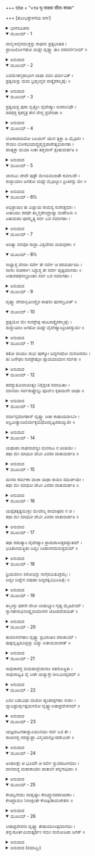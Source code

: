 +++
title = "०९७ भू-साक्ष्या सीता-शपथः"

+++
[ತೊಂಭತ್ತೇಳನೆಯ ಸರ್ಗ]



<details><summary>ಭಾಗಸೂಚನಾ</summary>

ಸೀತಾದೇವಿಯ ಶಪಥ, ಅದಕ್ಕನುಸಾರವಾಗಿ ರಸಾತಳ ಪ್ರವೇಶ
</details>

<details open><summary>ಮೂಲಮ್ - 1</summary>

ವಾಲ್ಮೀಕಿನೈವಮುಕ್ತಸ್ತು  ರಾಘವಃ  ಪ್ರತ್ಯಭಾಷತ ।  
ಪ್ರಾಂಜಲಿರ್ಜಗತೋ ಮಧ್ಯೇ ದೃಷ್ಟ್ವಾ ತಾಂ ವರವರ್ಣಿನೀಮ್ ॥
</details>

<details><summary>ಅನುವಾದ</summary>

ಮಹರ್ಷಿ ವಾಲ್ಮೀಕಿಗಳು ಹೀಗೆ ಹೇಳಿದಾಗ ಶ್ರೀರಾಮನು ಸುಂದರಿ ಸೀತಾದೇವಿಯನ್ನು ಒಮ್ಮೆ ನೋಡಿ, ಆ ಜನ ಸಮುದಾಯದ ನಡುವೆ ಕೈಮುಗಿದುಕೊಂಡು ಹೇಳಿದನು.॥1॥
</details>

<details open><summary>ಮೂಲಮ್ - 2</summary>

ಏವಮೇತನ್ಮಹಾಭಾಗ ಯಥಾ ವದಸಿ ಧರ್ಮವಿತ್ ।  
ಪ್ರತ್ಯಯಸ್ತು ಮಮ ಬ್ರಹ್ಮಂಸ್ತವ ವಾಕ್ಯೈರಕಲ್ಮಷೈಃ ॥
</details>

<details><summary>ಅನುವಾದ</summary>

ಮಹಾಭಾಗರೇ! ನೀವು ಧರ್ಮವನ್ನು ತಿಳಿದವರು. ಸೀತೆಯ ಕುರಿತು ನೀವು ಹೇಳಿದಂತೆಯೇ ಎಲ್ಲವೂ ಸರಿಯಾಗಿದೆ. ಬ್ರಹ್ಮನ್! ನಿಮ್ಮ ಈ ನಿರ್ದೋಷ ವಚನಗಳಿಂದ ನನಗೆ ಜಾನಕಿಯ ಶುದ್ಧತೆಯ ಕುರಿತು ಪೂರ್ಣ ವಿಶ್ವಾಸ ಉಂಟಾಗಿದೆ.॥2॥
</details>

<details open><summary>ಮೂಲಮ್ - 3</summary>

ಪ್ರತ್ಯಯಶ್ಚ ಪುರಾ ವೃತ್ತೋ ವೈದೇಹ್ಯಾಃ ಸುರಸಂನಿಧೌ ।  
ಶಪಥಶ್ಚ ಕೃತಸ್ತತ್ರ ತೇನ ವೇಶ್ಮ ಪ್ರವೇಶಿತಾ ॥
</details>

<details><summary>ಅನುವಾದ</summary>

ಮೊದಲೊಮ್ಮೆಯೂ ದೇವತೆಯರ ಸನ್ನಿಧಿಯಲ್ಲಿ ವಿದೇಹಕುಮಾರಿಯ ಶುದ್ಧತೆಯ ವಿಶ್ವಾಸ ನನಗೆ ಉಂಟಾಗಿತ್ತು. ಆಗ ಸೀತೆಯು ತನ್ನ ಶುದ್ಧಿಗಾಗಿ ಶಪಥ ಮಾಡಿದ್ದಳು, ಅದರಿಂದ ನಾನು ಇವಳಿಗೆ ನನ್ನ ಭವನದಲ್ಲಿ ಸ್ಥಾನ ಕೊಟ್ಟಿದ್ದೆ.॥3॥
</details>

<details open><summary>ಮೂಲಮ್ - 4</summary>

ಲೋಕಾಪವಾದೋ ಬಲವಾನ್ ಯೇನ ತ್ಯಕ್ತಾ ಹಿ ಮೈಥಿಲೀ ।  
ಸೇಯಂ ಲೋಕಭಯಾದ್ಬ್ರಹ್ಮನ್ನಪಾಪೇತ್ಯಭಿಜಾನತಾ ।  
ಪರಿತ್ಯಕ್ತಾ ಮಯಾ ಸೀತಾ ತದ್ಭವಾನ್ ಕ್ಷಂತುಮರ್ಹತಿ ॥
</details>

<details><summary>ಅನುವಾದ</summary>

ಆದರೆ ಮುಂದೆ ಪುನಃ ಜೋರಾದ ಲೋಕಾಪವಾದ ಎದ್ದಿತು, ಅದರಿಂದ ವಿವಶನಾಗಿ ನನಗೆ ಮಿಥಿಲೇಶ ಕುಮಾರಿಯನ್ನು ತ್ಯಜಿಸಬೇಕಾಯಿತು. ಬ್ರಹ್ಮನ್! ಸೀತೆಯು ಸರ್ವಥಾ ನಿಷ್ಪಾಪಳಾಗಿದ್ದಾಳೆ ಎಂದು ತಿಳಿದಿದ್ದರೂ, ಕೇವಲ ಸಮಾಜದ ಭಯದಿಂದ ಇವಳನ್ನು ಬಿಟ್ಟುಬಿಟ್ಟಿದ್ದೆ; ಆದ್ದರಿಂದ ನೀವು ನನ್ನ ಈ ಅಪರಾಧವನ್ನು ಕ್ಷಮಿಸಿರಿ.॥4॥
</details>

<details open><summary>ಮೂಲಮ್ - 5</summary>

ಜಾನಾಮಿ ಚೇವೌ ಪುತ್ರೌ ಮೇಯಮಜಾತೌ ಕುಶೀಲವೌ ।  
ಶುದ್ಧಾಯಾಂ ಜಗತೋ ಮಧ್ಯೇ ಮೈಥಿಲ್ಯಾಂ ಪ್ರೀತಿರಸ್ತು ಮೇ ॥
</details>

<details><summary>ಅನುವಾದ</summary>

ಈ ಅವಳಿಯಾಗಿ ಹುಟ್ಟಿದ ಕುಮಾರ ಕುಶ-ಲವರು ನನ್ನ ಪುತ್ರರೇ ಆಗಿದ್ದಾರೆ ಎಂದು ತಿಳಿದಿದ್ದರೂ ಜನಸಮುದಾಯದಲ್ಲಿ ಶುದ್ಧತೆ ಪ್ರಮಾಣಿತವಾದಾಗಲೇ, ಮಿಥಿಲೇಶಕುಮಾರಿಯಲ್ಲಿ ನನಗೆ ಪ್ರೇಮ ಉಂಟಾಗಬಲ್ಲದು.॥5॥
</details>

<details open><summary>ಮೂಲಮ್ - 6½</summary>

ಅಭಿಪ್ರಾಯಂ ತು ವಿಜ್ಞಾಯ ರಾಮಸ್ಯ ಸುರಸತ್ತಮಾಃ ।  
ಸೀತಾಯಾಃ ಶಪಥೇ ತಸ್ಮಿನ್ಮಹೇಂದ್ರಾದ್ಯಾ ಮಹೌಜಸಃ ॥  
ಪಿತಾಮಹಂ ಪುರಸ್ಕೃತ್ಯ ಸರ್ವ ಏವ ಸಮಾಗತಾಃ ।
</details>

<details><summary>ಅನುವಾದ</summary>

ಶ್ರೀರಾಮಚಂದ್ರನ ಅಭಿಪ್ರಾಯವನ್ನು ತಿಳಿದ ಸೀತೆಯು ಶಪಥ ಮಾಡುವಾಗ ಮಹೇಂದ್ರಾದಿ ಎಲ್ಲ ಮುಖ್ಯ- ಮುಖ್ಯ ಮಹಾತೇಜಸ್ವೀ ದೇವತೆಗಳು ಬ್ರಹ್ಮದೇವರನ್ನು ಮುಂದೆ ಮಾಡಿ ಅಲ್ಲಿಗೆ ಬಂದರು.॥6½॥
</details>

<details open><summary>ಮೂಲಮ್ - 7</summary>

ಆದಿತ್ಯಾ ವಸವೋ ರುದ್ರಾ ವಿಶ್ವದೇವಾ ಮರುದ್ಗಣಾಃ ॥
</details>

<details open><summary>ಮೂಲಮ್ - 8½</summary>

ಸಾಧ್ಯಾಶ್ಚ ದೇವಾಃ ಸರ್ವೇ ತೇ ಸರ್ವೇ ಚ ಪರಮರ್ಷಯಃ ।  
ನಾಗಾಃ ಸುಪರ್ಣಾಃ ಸಿದ್ಧಾಶ್ಚ ತೇ ಸರ್ವೇ ಹೃಷ್ಟಮಾನಸಾಃ ॥  
ಸೀತಾಶಪಥಸಂಭ್ರಾಂತಾಃ ಸರ್ವ ಏವ ಸಮಾಗತಾಃ ।
</details>

<details><summary>ಅನುವಾದ</summary>

ಆದಿತ್ಯ, ವಸು, ರುದ್ರ, ವಿಶ್ವೇದೇವ, ಮರುದ್ಗಣ, ಸಮಸ್ತ ಸಾಧ್ಯದೇವ, ಎಲ್ಲ ಮಹರ್ಷಿಗಳು, ನಾಗರು, ಗರುಡ ಮತ್ತು ಸಮಸ್ತ ಸಿದ್ಧಗಣರು ಪ್ರಸನ್ನಚಿತ್ತರಾಗಿ ಸೀತೆಯ ಶಪಥಗ್ರಹಣವನ್ನು ನೋಡಲು ಗಾಬರಿಗೊಂಡವರಂತೆ ಅಲ್ಲಿ ಬಂದು ಸೇರಿದರು.॥7-8½॥
</details>

<details open><summary>ಮೂಲಮ್ - 9</summary>

ದೃಷ್ಟ್ವಾ ದೇವಾನೃಷೀಂಶ್ಚೈವ ರಾಘವಃ ಪುನರಬ್ರವೀತ್ ॥
</details>

<details open><summary>ಮೂಲಮ್ - 10</summary>

ಪ್ರತ್ಯಯೋ ಮೇ ಸುರಶ್ರೇಷ್ಠ ಋಷಿವಾಕ್ಯೈರಕಲ್ಮಷೈಃ ।  
ಶುದ್ಧಾಯಾಂ ಜಗತೋ ಮಧ್ಯೇ ವೈದೇಹ್ಯಾಂಪ್ರೀತಿರಸ್ತುಮೇ ॥
</details>

<details><summary>ಅನುವಾದ</summary>

ದೇವತೆಗಳು, ಋಷಿಗಳು ಉಪಸ್ಥಿತರಾದುದನ್ನು ನೋಡಿ ಶ್ರೀರಘುನಾಥನು ಮತ್ತೆ ಹೇಳಿದನು- ಸುರಶ್ರೇಷ್ಠರೇ! ಮಹರ್ಷಿ ವಾಲ್ಮೀಕಿಗಳ ನಿರ್ದೋಷ ವಚನಗಳಲ್ಲಿ ನನಗೆ ಪೂರ್ಣವಿಶ್ವಾಸವಿದ್ದರೂ, ಜನ-ಸಮಾಜದ ಮುಂದೆ ವೈದೇಹಿಯ ವಿಶುದ್ಧತೆ ಪ್ರಮಾಣಿತವಾದ ಮೇಲೆ ನನಗೆ ಹೆಚ್ಚು ಸಂತೋಷವಾಗಬಹುದು.॥9-10॥
</details>

<details open><summary>ಮೂಲಮ್ - 11</summary>

ತತೋ ವಾಯುಃ ಶುಭಃ ಪುಣ್ಯೋ ದಿವ್ಯಗಂಧೋ ಮನೋರಮಃ ।  
ತಂ ಜನೌಘಂ ಸುರಶ್ರೇಷ್ಠೋ ಹ್ಲಾದಯಾಮಾಸ ಸರ್ವತಃ ॥
</details>

<details><summary>ಅನುವಾದ</summary>

ಬಳಿಕ ದಿವ್ಯಸುಗಂಧದಿಂದ ಪೂರ್ಣವಾದ, ಮನಸ್ಸಿಗೆ ಆಹ್ಮಾದವನ್ನೀಯುವ, ಪರಮ ಪವಿತ್ರ ಹಾಗೂ ಶುಭಕಾರಕ ಸುರಶ್ರೇಷ್ಠ ವಾಯುದೇವರು ಮಂದಗತಿಯಿಂದ ಎಲ್ಲೆಡೆ ಪ್ರವಾಹಿತನಾಗಿ ಅಲ್ಲಿಯ ಜನಸಮುದಾಯವನ್ನು ಮುದಗೊಳಿಸತೊಡಗಿದನು.॥11॥
</details>

<details open><summary>ಮೂಲಮ್ - 12</summary>

ತದದ್ಭುತಮಿವಾಚಿಂತ್ಯಂ  ನಿರೈಕ್ಷಂತ ಸಮಾಹಿತಾಃ ।  
ಮಾನವಾಃ ಸರ್ವರಾಷ್ಟ್ರೇಭ್ಯಃ ಪೂರ್ವಂ ಕೃತಯುಗೇ ಯಥಾ ॥
</details>

<details><summary>ಅನುವಾದ</summary>

ಸಮಸ್ತ ರಾಷ್ಟ್ರಗಳಿಂದ ಬಂದಿರುವ ಮನುಷ್ಯರು ಏಕಾಗ್ರಚಿತ್ತರಾಗಿ ಪ್ರಾಚೀನ ಕಾಲದ ಕೃತಯುಗದಂತೆ ಈ ಅದ್ಭುತ ಮತ್ತು ಅಚಿಂತ್ಯದಂತಹ ಘಟನೆಯನ್ನು ನೋಡಿದರು.॥12॥
</details>

<details open><summary>ಮೂಲಮ್ - 13</summary>

ಸರ್ವಾನ್ಸಮಾಗತಾನ್ ದೃಷ್ಟ್ವಾ ಸೀತಾ ಕಾಷಾಯವಾಸಿನೀ ।  
ಅಬ್ರವೀತ್ಪ್ರಾಂಜಲಿರ್ವಾಕ್ಯಮಧೋದೃಷ್ಟಿರವಾಙ್ಮುಖೀ ॥
</details>

<details><summary>ಅನುವಾದ</summary>

ಆಗ ಸೀತಾದೇವಿಯು ತಪಸ್ವಿನಿಗೆ ಯೋಗ್ಯವಾದ ಕಾಷಾಯ ವಸವನ್ನು ಧರಿಸಿದ್ದಳು. ಎಲ್ಲರೂ ಉಪಸ್ಥಿತರಾಗಿರುವುದನ್ನು ತಿಳಿದು ಕೈಮುಗಿದುಕೊಂಡು, ತಲೆತಗ್ಗಿಸಿ ಹೇಳಿದಳು.॥13॥
</details>

<details open><summary>ಮೂಲಮ್ - 14</summary>

ಯಥಾಹಂ ರಾಘವಾದನ್ಯಂ ಮನಸಾಪಿ ನ ಚಿಂತಯೇ ।  
ತಥಾ ಮೇ ಮಾಧವೀ ದೇವೀ ವಿವರಂ ದಾತುಮರ್ಹತಿ ॥
</details>

<details><summary>ಅನುವಾದ</summary>

ನಾನು ಶ್ರೀರಘುನಾಥನಲ್ಲದೆ ಬೇರೆ ಪುರುಷನ ‘ಸ್ಪರ್ಶ ದೂರ ಉಳಿಯಿತು’ ಮನಸ್ಸಿನಲ್ಲಿ ಚಿಂತನೆಯೂ ಮಾಡಿಲ್ಲ; ಇದು ಸತ್ಯವಾಗಿದ್ದರೆ ಭಗವತೀ ಭೂದೇವಿಯು ನನ್ನನ್ನು ತನ್ನ ರಂಧ್ರದಲ್ಲಿ ಸ್ಥಾನವನ್ನೀಯಲಿ.॥14॥
</details>

<details open><summary>ಮೂಲಮ್ - 15</summary>

ಮನಸಾ ಕರ್ಮಣಾ ವಾಚಾ ಯಥಾ ರಾಮಂ ಸಮರ್ಚಯೇ ।  
ತಥಾ ಮೇ ಮಾಧವೀ ದೇವೀ ವಿವರಂ ದಾತುಮರ್ಹತಿ ॥
</details>

<details><summary>ಅನುವಾದ</summary>

ನಾನು ಮನಸ್ಸಿನಿಂದ, ಕ್ರಿಯೆಯಿಂದ, ಮಾತಿನಿಂದ ಕೇವಲ ಶ್ರೀರಾಮನನ್ನೇ ಅರ್ಚಿಸುತ್ತಿದುದು ನಿಶ್ಚಯವಾದರೆ ಮಾಧವನ ಪತ್ನಿಯಾದ ಭೂದೇವಿಯು ತನ್ನ ರಂಧ್ರದೊಳಗೆ ನನಗೆ ಆಶ್ರಯ ನೀಡಲಿ.॥15॥
</details>

<details open><summary>ಮೂಲಮ್ - 16</summary>

ಯಥೈತತ್ಸತ್ಯಮುಕ್ತಂ ಮೇವೇದ್ಮಿ ರಾಮಾತ್ಪರಂ ನ ಚ ।  
ತಥಾ ಮೇ ಮಾಧವೀ ದೇವೀ ವಿವರಂ ದಾತುಮರ್ಹತಿ ॥
</details>

<details><summary>ಅನುವಾದ</summary>

‘ಭಗವಾನ್ ಶ್ರೀರಾಮನನ್ನು ಬಿಟ್ಟು ಬೇರೆ ಯಾರನ್ನೂ ಅರಿಯೆ’ ಈ ಮಾತು ಸತ್ಯವಾಗಿದ್ದರೆ ಭಗವತೀ ಪೃಥಿವಿ ದೇವಿಯು ತನ್ನ ರಂಧ್ರದಲ್ಲಿ ನನಗೆ ಸ್ಥಾನ ಕೊಡಲಿ.॥16॥
</details>

<details open><summary>ಮೂಲಮ್ - 17</summary>

ತಥಾ ಶಪಂತ್ಯಾಂ ವೈದೇಹ್ಯಾಂ ಪ್ರಾದುರಾಸೀತ್ತದದ್ಭುತಮ್ ।  
ಭೂತಲಾದುತ್ಥಿತಂ ದಿವ್ಯಂ ಸಿಂಹಾಸನಮನುತ್ತಮಮ್ ॥
</details>

<details><summary>ಅನುವಾದ</summary>

ವೈದೇಹಿಯು ಹೀಗೆ ಶಪಥ ಮಾಡುತ್ತಲೇ ಭೂಮಿಯೊಳಗಿಂದ ಒಂದು ಅದ್ಭುತ ಸಿಂಹಾಸನವು  ಪ್ರಕಟವಾಯಿತು. ಅದು ಬಹಳ ಸುಂದರ ಮತ್ತು ದಿವ್ಯವಾಗಿತ್ತು.॥17॥
</details>

<details open><summary>ಮೂಲಮ್ - 18</summary>

ಧ್ರಿಯಮಾಣ ಶಿರೋಭಿಸ್ತು ನಾಗೈರಮಿತವಿಕ್ರಮೈಃ ।  
ದಿವ್ಯಂ ದಿವ್ಯೇನ ವಪುಷಾ ದಿವ್ಯರತ್ನವಿಭೂಷಿತೈಃ ॥
</details>

<details><summary>ಅನುವಾದ</summary>

ದಿವ್ಯರತ್ನಗಳಿಂದ ಭೂಷಿತ ಮಹಾಪರಾಕ್ರಮಿ ನಾಗರು ದಿವ್ಯರೂಪ ಧರಿಸಿ ಆ ದಿವ್ಯ ಸಿಂಹಾಸನವನ್ನು ತಮ್ಮ ತಲೆಯಲ್ಲಿ ಹೊತ್ತುಕೊಂಡಿದ್ದರು.॥18॥
</details>

<details open><summary>ಮೂಲಮ್ - 19</summary>

ತಸ್ಮಿಂಸ್ತು ಧರಣೀ ದೇವೀ ಬಾಹುಭ್ಯಾಂ ಗೃಹ್ಯ ಮೈಥಿಲೀಮ್ ।  
ಸ್ವಾಗತೇನಾಭಿನಂದ್ಯೈನಾಮಾಸನೇ ಚೋಪವೇಶಯತ್ ॥
</details>

<details><summary>ಅನುವಾದ</summary>

ಸಿಂಹಾಸನದೊಂದಿಗೇ ಪೃಥಿವಿಯ ಅಧಿಷ್ಠಾತ್ರೀ ದೇವಿಯೂ ದಿವ್ಯರೂಪದಿಂದ ಪ್ರಕಟಳಾದಳು. ಅವಳು ಮಿಥಿಲೇಶ ಕುಮಾರೀ ಸೀತೆಯನ್ನು ತನ್ನೆರಡು ಭುಜಗಳಿಂದ ಬಾಚಿ ತಬ್ಬಿಕೊಂಡು, ಸ್ವಾಗತಪೂರ್ವಕ ಆಕೆಯನ್ನು ಅಭಿನಂದಿಸಿ ಸಿಂಹಾಸನದಲ್ಲಿ ಕುಳ್ಳಿರಿಸಿದಳು.॥19॥
</details>

<details open><summary>ಮೂಲಮ್ - 20</summary>

ತಾಮಾಸನಗತಾಂ ದೃಷ್ಟ್ವಾ ಪ್ರವಿಶಂತೀಂ ರಸಾತಲಮ್ ।  
ಪುಷ್ಪವೃಷ್ಟಿರವಿಚ್ಛಿನ್ನಾ  ದಿವ್ಯಾ ಸೀತಾಮವಾಕಿರತ್ ॥
</details>

<details><summary>ಅನುವಾದ</summary>

ಸಿಂಹಾಸನದಲ್ಲಿ ಕುಳಿತು ಸೀತಾದೇವಿಯು ರಸಾತಳಕ್ಕೆ ಪ್ರವೇಶಿಸುತ್ತಿರುವಾಗ ದೇವತೆಗಳು ಆಕೆಯ ಕಡೆಗೆ ನೋಡಿದರು. ಮತ್ತೆ ಆಕಾಶದಿಂದ ಆಕೆಯ ಮೇಲೆ ದಿವ್ಯಪುಷ್ಪಗಳ ಮಳೆ ಒಂದೇ ಸಮನೆ ಸುರಿಯಿತು.॥20॥
</details>

<details open><summary>ಮೂಲಮ್ - 21</summary>

ಸಾಧುಕಾರಶ್ಚ ಸುಮಹಾನ್ದೇವಾನಾಂ ಸಹಸೋತ್ಥಿತಃ ।  
ಸಾಧುಸಾಧ್ವಿತಿ ವೈ ಸೀತೇ ಯಸ್ಯಾಸ್ತೇ ಶೀಲಮೀದೃಶಮ್ ॥
</details>

<details><summary>ಅನುವಾದ</summary>

ದೇವತೆಗಳು ಆಕಾಶದಿಂದ ಧನ್ಯ! ಧನ್ಯ! ಎಂಬ ಮಾತು ಎಲ್ಲೆಡೆ ಕೇಳಿ ಬಂತು. ಸೀತೇ! ನೀನು ಧನ್ಯಳಾಗಿರುವೆ, ಧನ್ಯಳಾಗಿರುವೆ. ನಿನ್ನ ಶೀಲ-ಸ್ವಭಾವ ಅತ್ಯಂತ ಪವಿತ್ರ ಮತ್ತು ಶುದ್ಧವಾಗಿದೆ ಎಂದು ಹೇಳತೊಡಗಿದರು.॥21॥
</details>

<details open><summary>ಮೂಲಮ್ - 22</summary>

ಏವಂ ಬಹುವಿಧಾ ವಾಚೋ ಹ್ಯಂತರಿಕ್ಷಗತಾಃ ಸುರಾಃ ।  
ವ್ಯಾಜಹ್ರುರ್ಹೃಷ್ಟಮನಸೋ ದೃಷ್ಟ್ವಾಸೀತಾಪ್ರವೇಶನಮ್ ॥
</details>

<details><summary>ಅನುವಾದ</summary>

ಸೀತೆಯು ರಸಾತಲದಲ್ಲಿ ಪ್ರವೇಶಿಸಿದುದನ್ನು ನೋಡಿ ಆಕಾಶದಲ್ಲಿ ನಿಂತಿರುವ ದೇವತೆಗಳು ಪ್ರಸನ್ನಚಿತ್ತರಾಗಿ ಹೀಗೆ ಅನೇಕ ಮಾತುಗಳನ್ನು ಹೇಳ ತೊಡಗಿದರು.॥22॥
</details>

<details open><summary>ಮೂಲಮ್ - 23</summary>

ಯಜ್ಞವಾಟಗತಾಶ್ಚಾಪಿಮುನಯಃ ಸರ್ವ ಏವ ತೇ ।  
ರಾಜಾನಶ್ಚ ನರವ್ಯಾಘ್ರಾ ವಿಸ್ಮಯಾನ್ನೋಪರೇಮಿರೇ ॥
</details>

<details><summary>ಅನುವಾದ</summary>

ಯಜ್ಞಮಂಟಪದಲ್ಲಿ ನೆರೆದ ಎಲ್ಲ ಮುನಿಗಳು ಹಾಗೂ ನರಶ್ರೇಷ್ಠ ರಾಜರೂ ಕೂಡ ಆಶ್ಚರ್ಯಗೊಂಡರು.॥23॥
</details>

<details open><summary>ಮೂಲಮ್ - 24</summary>

ಅಂತರೀಕ್ಷೇ ಚ ಭೂಮೌ ಚ ಸರ್ವೇ ಸ್ಥಾವರಜಂಗಮಾಃ ।  
ದಾನವಾಶ್ಚ ಮಹಾಕಾಯಾಃ ಪಾತಾಲೇ ಪನ್ನಗಾಧಿಪಾಃ ॥
</details>

<details><summary>ಅನುವಾದ</summary>

ಅಂತರಿಕ್ಷದಲ್ಲಿ ಮತ್ತು ಭೂತಳದಲ್ಲಿ ಎಲ್ಲ ಚರಾಚರ ಪ್ರಾಣಿಗಳು ಹಾಗೂ ಪಾತಾಳದಲ್ಲಿರುವ ವಿಶಾಲಕಾಯ ದಾನವರು ಮತ್ತು ನಾಗರಾಜನೂ ಆಶ್ಚರ್ಯಚಕಿತರಾದರು.॥24॥
</details>

<details open><summary>ಮೂಲಮ್ - 25</summary>

ಕೇಚಿದ್ವಿನೇದುಃ ಸಂಹೃಷ್ಟಾಃ ಕೇದಿದ್ಧ್ಯಾನಪರಾಯಣಾಃ ।  
ಕೇಚಿದ್ರಾಮಂ ನೀರೀಕ್ಷಂತೇ ಕೇಚಿತ್ಸೀತಾಮಚೇತಸಃ ॥
</details>

<details><summary>ಅನುವಾದ</summary>

ಕೆಲವರು ಹರ್ಷನಾದ ಮಾಡಿದರು, ಕೆಲವರು ಧ್ಯಾನಸ್ಥರಾದರು, ಕೆಲವರು ಶ್ರೀರಾಮನ ಕಡೆಗೆ ನೋಡಿದರು, ಕೆಲವರು ಅವಾಕ್ಕಾಗಿ ಸೀತೆಯ ಕಡೆಗೆ ನಿರೀಕ್ಷಿಸಿದರು.॥25॥
</details>

<details open><summary>ಮೂಲಮ್ - 26</summary>

ಸೀತಾಪ್ರವೇಶನಂ ದೃಷ್ಟ್ವಾ ತೇಷಾಮಾಸೀತ್ಸಮಾಗಮಃ ।  
ತನ್ಮುಹೂರ್ತಮಿವಾತ್ಯರ್ಥಂ ಸಮಂ ಸಂಮೋಹಿತಂ ಜಗತ್ ॥
</details>

<details><summary>ಅನುವಾದ</summary>

ಸೀತೆಯು ಭೂತಳದಲ್ಲಿ ಪ್ರವೇಶಿಸಿ ದುದನ್ನು ನೋಡಿ ಅಲ್ಲಿ ಬಂದಿರುವ ಎಲ್ಲ ಜನರು ಹರ್ಷ, ಶೋಕಾದಿಗಳಲ್ಲಿ ಮುಳುಗಿ ಹೋದರು. ಒಂದು ಮುಹೂರ್ತ ಅಲ್ಲಿಯ ಎಲ್ಲ ಜನಸಮುದಾಯವು ಅತ್ಯಂತ ಮೋಹಾಚ್ಛನಂತಾಯಿತು.॥26॥
</details>

<details><summary>ಅನುವಾದ (ಸಮಾಪ್ತಿಃ)</summary>

ಶ್ರೀವಾಲ್ಮೀಕಿ ವಿರಚಿತ ಆರ್ಷರಾಮಾಯಣ ಆದಿಕಾವ್ಯದ ಉತ್ತರ ಕಾಂಡದಲ್ಲಿ ತೊಂಭತ್ತೇಳನೆಯ ಸರ್ಗ ಪೂರ್ಣವಾಯಿತು. ॥97॥
</details>
